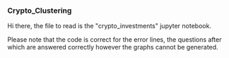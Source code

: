 ### Crypto_Clustering

Hi there, the file to read is the "crypto_investments" jupyter notebook.

Please note that the code is correct for the error lines, the questions after which are answered correctly however the graphs cannot be generated.